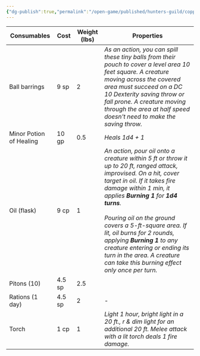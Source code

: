 ```yaml
---
{"dg-publish":true,"permalink":"/open-game/published/hunters-guild/copper-shop/copper-hg-consumables/"}
---
```



| Consumables             | Cost   | Weight (lbs) | Properties                                                                                                                                                                                                                                                                                                                                                                                                                                                     |
| ----------------------- | ------ | ------------ | -------------------------------------------------------------------------------------------------------------------------------------------------------------------------------------------------------------------------------------------------------------------------------------------------------------------------------------------------------------------------------------------------------------------------------------------------------------- |
| Ball barrings           | 9 sp   | 2            | _As an action, you can spill these tiny balls from their pouch to cover a level area 10 feet square. A creature moving across the covered area must succeed on a DC 10 Dexterity saving throw or fall prone. A creature moving through the area at half speed doesn't need to make the saving throw._                                                                                                                                                          |
| Minor Potion of Healing | 10 gp  | 0.5          | _Heals 1d4 + 1_                                                                                                                                                                                                                                                                                                                                                                                                                                                |
| Oil (flask)             | 9 cp   | 1            | _An action, pour oil onto a creature within 5 ft or throw it up to 20 ft, ranged attack, improvised. On a hit, cover target in oil. If it takes fire damage within 1 min, it applies **Burning 1** for **1d4 turns**.<br><br>Pouring oil on the ground covers a 5-ft-square area. If lit, oil burns for 2 rounds, applying **Burning 1** to any creature entering or ending its turn in the area. A creature can take this burning effect only once per turn._ |
| Pitons (10)             | 4.5 sp | 2.5          |                                                                                                                                                                                                                                                                                                                                                                                                                                                                |
| Rations (1 day)         | 4.5 sp | 2            | -                                                                                                                                                                                                                                                                                                                                                                                                                                                              |
| Torch                   | 1 cp   | 1            | _Light 1 hour, bright light in a 20 ft., r & dim light for an additional 20 ft. Melee attack with a lit torch deals 1 fire damage._                                                                                                                                                                                                                                                                                                                            |
